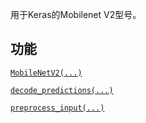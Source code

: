 用于Keras的Mobilenet V2型号。

## 功能
[ `MobileNetV2(...)` ](https://tensorflow.google.cn/api_docs/python/tf/keras/applications/MobileNetV2)

[ `decode_predictions(...)` ](https://tensorflow.google.cn/api_docs/python/tf/keras/applications/mobilenet_v2/decode_predictions)

[ `preprocess_input(...)` ](https://tensorflow.google.cn/api_docs/python/tf/keras/applications/mobilenet_v2/preprocess_input)

